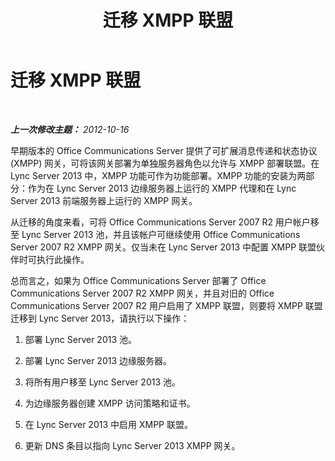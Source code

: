 ﻿---
title: 迁移 XMPP 联盟
TOCTitle: 迁移 XMPP 联盟
ms:assetid: 7368ee8f-a201-4d3a-b4e8-68396b156d4d
ms:mtpsurl: https://technet.microsoft.com/zh-cn/library/JJ688093(v=OCS.15)
ms:contentKeyID: 49888465
ms.date: 05/19/2016
mtps_version: v=OCS.15
ms.translationtype: HT
---

# 迁移 XMPP 联盟

 

_**上一次修改主题：** 2012-10-16_

早期版本的 Office Communications Server 提供了可扩展消息传递和状态协议 (XMPP) 网关，可将该网关部署为单独服务器角色以允许与 XMPP 部署联盟。在 Lync Server 2013 中，XMPP 功能可作为功能部署。XMPP 功能的安装为两部分：作为在 Lync Server 2013 边缘服务器上运行的 XMPP 代理和在 Lync Server 2013 前端服务器上运行的 XMPP 网关。

从迁移的角度来看，可将 Office Communications Server 2007 R2 用户帐户移至 Lync Server 2013 池，并且该帐户可继续使用 Office Communications Server 2007 R2 XMPP 网关。仅当未在 Lync Server 2013 中配置 XMPP 联盟伙伴时可执行此操作。

总而言之，如果为 Office Communications Server 部署了 Office Communications Server 2007 R2 XMPP 网关，并且对旧的 Office Communications Server 2007 R2 用户启用了 XMPP 联盟，则要将 XMPP 联盟迁移到 Lync Server 2013，请执行以下操作：

1.  部署 Lync Server 2013 池。

2.  部署 Lync Server 2013 边缘服务器。

3.  将所有用户移至 Lync Server 2013 池。

4.  为边缘服务器创建 XMPP 访问策略和证书。

5.  在 Lync Server 2013 中启用 XMPP 联盟。

6.  更新 DNS 条目以指向 Lync Server 2013 XMPP 网关。

